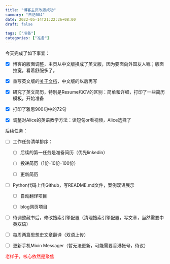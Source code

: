 ```yaml
---
title: "博客主页改版成功"
summary: "日记004"
date: 2022-05-14T21:22:26+08:00
draft: false

tags: ["准备"]
categories: ["准备"]
---
```


今天完成了如下事宜：

-   [x] 博客的版面调整，主页从中文版换成了英文版，因为要面向外国友人嘛；版面拉宽，看着舒服多了。
-   [x] 重写英文版的[关于文档](https://doraemonj.github.io/about/)，中文版的以后再写
-   [x] 研究了英文简历，特别是Resume和CV的区别：简单和详细，打印了一些简历模板，开始准备
-   [x] 打印了雅思900句中的72句
-   [x] 调整对Alice的英语教学方法：读短句or看视频，Alice选择了



后续任务：

-   [ ] 工作任务清单排序：

    -   [ ] 后续的第一任务是准备简历（优先linkedin）

    -   [ ] 投递简历（1份-10份-100份）

    -   [ ] 更新简历

-   [ ] Python代码上传Github，写README.md文件，案例双语展示

    -   [ ] 自动翻译项目

    -   [ ] blog网页项目



-   [ ] 待调整藏书后，修改搜索引擎配置（清理搜索引擎配置，写文章，当然需要中英双语）
-   [ ] 每周两篇思想史文章翻译（双语上传）

-   [ ] 更新手机Mixin Messager（暂无法更新，可能需要香港帐号，待议）



<font color='red'> 老样子，核心依然是聚焦</font>
